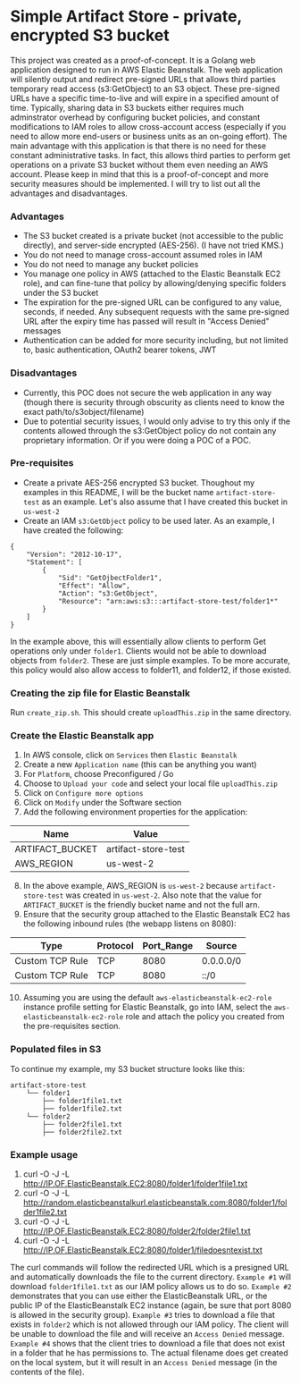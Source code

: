 # Simple Artifact Store - private, encrypted S3 bucket
This project was created as a proof-of-concept. It is a Golang web application designed to run in AWS Elastic Beanstalk.  The web application will silently output and redirect pre-signed URLs that allows third parties temporary read access (s3:GetObject) to an S3 object.  These pre-signed URLs have a specific time-to-live and will expire in a specified amount of time.  Typically, sharing data in S3 buckets either requires much adminstrator overhead by configuring bucket policies, and constant modifications to IAM roles to allow cross-account access (especially if you need to allow more end-users or business units as an on-going effort). The main advantage with this application is that there is no need for these constant administrative tasks.  In fact, this allows third parties to perform get operations on a private S3 bucket without them even needing an AWS account.  Please keep in mind that this is a proof-of-concept and more security measures should be implemented.  I will try to list out all the advantages and disadvantages.

### Advantages
* The S3 bucket created is a private bucket (not accessible to the public directly), and server-side encrypted (AES-256).  (I have not tried KMS.)
* You do not need to manage cross-account assumed roles in IAM
* You do not need to manage any bucket policies
* You manage one policy in AWS (attached to the Elastic Beanstalk EC2 role), and can fine-tune that policy by allowing/denying specific folders under the S3 bucket
* The expiration for the pre-signed URL can be configured to any value, seconds, if needed.  Any subsequent requests with the same pre-signed URL after the expiry time has passed will result in "Access Denied" messages
* Authentication can be added for more security including, but not limited to, basic authentication, OAuth2 bearer tokens, JWT

### Disadvantages
* Currently, this POC does not secure the web application in any way (though there is security through obscurity as clients need to know the exact path/to/s3object/filename)
* Due to potential security issues, I would only advise to try this only if the contents allowed through the s3:GetObject policy do not contain any proprietary information.  Or if you were doing a POC of a POC.

### Pre-requisites
* Create a private AES-256 encrypted S3 bucket. Thoughout my examples in this README, I will be the bucket name `artifact-store-test` as an example. Let's also assume that I have created this bucket in `us-west-2`
* Create an IAM `s3:GetObject` policy to be used later. As an example, I have created the following:
```
{
    "Version": "2012-10-17",
    "Statement": [
        {
            "Sid": "GetOjbectFolder1",
            "Effect": "Allow",
            "Action": "s3:GetObject",
            "Resource": "arn:aws:s3:::artifact-store-test/folder1*"
        }
    ]
}
```

In the example above, this will essentially allow clients to perform Get operations only under `folder1`. Clients would not be able to download objects from `folder2`.  These are just simple examples. To be more accurate, this policy would also allow access to folder11, and folder12, if those existed.

### Creating the zip file for Elastic Beanstalk
Run `create_zip.sh`.  This should create `uploadThis.zip` in the same directory.

### Create the Elastic Beanstalk app
1. In AWS console, click on `Services` then `Elastic Beanstalk`
2. Create a new `Application name` (this can be anything you want)
3. For `Platform`, choose Preconfigured / Go
4. Choose to `Upload your code` and select your local file `uploadThis.zip`
5. Click on `Configure more options`
6. Click on `Modify` under the Software section
7. Add the following environment properties for the application:

| __Name__ | __Value__ |
|-------------|------------|
| ARTIFACT_BUCKET    | artifact-store-test     |
| AWS_REGION         | us-west-2 |
8. In the above example, AWS_REGION is `us-west-2` because `artifact-store-test` was created in `us-west-2`. Also note that the value for `ARTIFACT_BUCKET` is the friendly bucket name and not the full arn.
9. Ensure that the security group attached to the Elastic Beanstalk EC2 has the following inbound rules (the webapp listens on 8080):

| __Type__ | __Protocol__ | __Port_Range__ | __Source__ |
|-------------|------------|------------|------------|
| Custom TCP Rule | TCP | 8080 | 0.0.0.0/0
| Custom TCP Rule | TCP | 8080 | ::/0
10. Assuming you are using the default `aws-elasticbeanstalk-ec2-role` instance profile setting for Elastic Beanstalk, go into IAM, select the `aws-elasticbeanstalk-ec2-role` role and attach the policy you created from the pre-requisites section.

### Populated files in S3
To continue my example, my S3 bucket structure looks like this:
```
artifact-store-test
	└── folder1
	    ├── folder1file1.txt  
	    ├── folder1file2.txt
	└── folder2
	    ├── folder2file1.txt
	    ├── folder2file2.txt
```	    

### Example usage
1. curl -O -J -L http://IP.OF.ElasticBeanstalk.EC2:8080/folder1/folder1file1.txt
2. curl -O -J -L http://random.elasticbeanstalkurl.elasticbeanstalk.com:8080/folder1/folder1file2.txt
3. curl -O -J -L http://IP.OF.ElasticBeanstalk.EC2:8080/folder2/folder2file1.txt
4. curl -O -J -L http://IP.OF.ElasticBeanstalk.EC2:8080/folder1/filedoesntexist.txt

The curl commands will follow the redirected URL which is a presigned URL and automatically downloads the file to the current directory. `Example #1` will download `folder1file1.txt` as our IAM policy allows us to do so.  `Example #2` demonstrates that you can use either the ElasticBeanstalk URL, or the public IP of the ElasticBeanstalk EC2 instance (again, be sure that port 8080 is allowed in the security group).  `Example #3` tries to download a file that exists in `folder2` which is not allowed through our IAM policy. The client will be unable to download the file and will receive an `Access Denied` message. `Example #4` shows that the client tries to download a file that does not exist in a folder that he has permissions to.  The actual filename does get created on the local system, but it will result in an `Access Denied` message (in the contents of the file).
